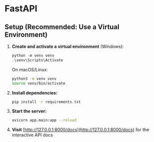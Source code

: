 # FastAPI

## Setup (Recommended: Use a Virtual Environment)

1. **Create and activate a virtual environment** (Windows):
   ```powershell
   python -m venv venv
   .\venv\Scripts\Activate
   ```
   On macOS/Linux:
   ```sh
   python3 -m venv venv
   source venv/bin/activate
   ```

2. **Install dependencies:**
   ```sh
   pip install -r requirements.txt
   ```

3. **Start the server:**
   ```sh
   uvicorn app.main:app --reload
   ```

4. **Visit** [http://127.0.0.1:8000/docs](http://127.0.0.1:8000/docs) for the interactive API docs